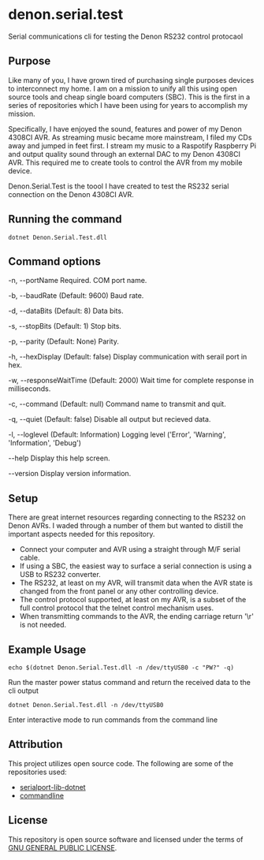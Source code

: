 # denon.serial.test
Serial communications cli for testing the Denon RS232 control protocaol

## Purpose
Like many of you, I have grown tired of purchasing single purposes devices to interconnect my home. I am on a mission to unify all this using open source tools and cheap single board computers (SBC). This is the first in a series of repositories which I have been using for years to accomplish my mission.

Specifically, I have enjoyed the sound, features and power of my Denon 4308CI AVR. As streaming music became more mainstream, I filed my CDs away and jumped in feet first. I stream my music to a Raspotify Raspberry Pi and output quality sound through an external DAC to my Denon 4308CI AVR. This required me to create tools to control the AVR from my mobile device.

Denon.Serial.Test is the toool I have created to test the RS232 serial connection on the Denon 4308CI AVR.

## Running the command
```
dotnet Denon.Serial.Test.dll
```

## Command options
  -n, --portName            Required. COM port name.

  -b, --baudRate            (Default: 9600) Baud rate.

  -d, --dataBits            (Default: 8) Data bits.

  -s, --stopBits            (Default: 1) Stop bits.

  -p, --parity              (Default: None) Parity.

  -h, --hexDisplay          (Default: false) Display communication with serail port in hex.

  -w, --responseWaitTime    (Default: 2000) Wait time for complete response in milliseconds.

  -c, --command             (Default: null) Command name to transmit and quit.

  -q, --quiet               (Default: false) Disable all output but recieved data.

  -l, --loglevel            (Default: Information) Logging level ('Error', 'Warning', 'Information', 'Debug')

  --help                    Display this help screen.

  --version                 Display version information.

## Setup
There are great internet resources regarding connecting to the RS232 on Denon AVRs. I waded through a number of them but wanted to distill the important aspects needed for this repository.
- Connect your computer and AVR using a straight through M/F serial cable.
- If using a SBC, the easiest way to surface a serial connection is using a USB to RS232 converter.
- The RS232, at least on my AVR, will transmit data when the AVR state is changed from the front panel or any other controlling device.
- The control protocol supported, at least on my AVR, is a subset of the full control protocol that the telnet control mechanism uses.
- When transmitting commands to the AVR, the ending carriage return '\r' is not needed.

## Example Usage
```
echo $(dotnet Denon.Serial.Test.dll -n /dev/ttyUSB0 -c "PW?" -q)
```
Run the master power status command and return the received data to the cli output

```
dotnet Denon.Serial.Test.dll -n /dev/ttyUSB0
```
Enter interactive mode to run commands from the command line

## Attribution
This project utilizes open source code. The following are some of the repositories used:
- [serialport-lib-dotnet](https://github.com/genielabs/serialport-lib-dotnet)
- [commandline](https://github.com/commandlineparser/commandline)

## License
This repository is open source software and licensed under the terms of [GNU GENERAL PUBLIC LICENSE](LICENSE).

